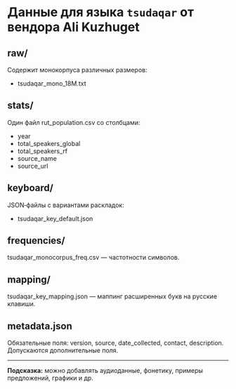 # Данные для языка `tsudaqar` от вендора Ali Kuzhuget

## raw/
Содержит монокорпуса различных размеров:
- tsudaqar_mono_18M.txt

## stats/
Один файл rut_population.csv со столбцами:
- year
- total_speakers_global
- total_speakers_rf
- source_name
- source_url

## keyboard/
JSON‑файлы с вариантами раскладок:
- tsudaqar_key_default.json

## frequencies/
tsudaqar_monocorpus_freq.csv — частотности символов.

## mapping/
tsudaqar_key_mapping.json — маппинг расширенных букв на русские клавиши.

## metadata.json
Обязательные поля: version, source, date_collected, contact, description.
Допускаются дополнительные поля.

---  
**Подсказка:** можно добавлять аудиоданные, фонетику, примеры предложений, графики и др.